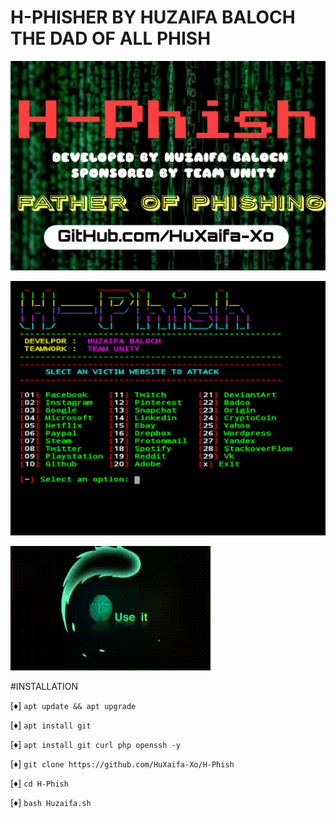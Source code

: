# H-PHISHER BY HUZAIFA BALOCH THE DAD OF ALL PHISH

![alt-text](https://github.com/HuXaifa-Xo/H-Phish/blob/Huzaifa/1600697757318.jpg)

![alt-text](https://github.com/HuXaifa-Xo/H-Phish/blob/Huzaifa/IMG_20200921_192326.jpg)

![alt-text](https://github.com/lovehacker404/Dragon404/blob/master/blackmafia5.gif)

#INSTALLATION

[♦] `apt update && apt upgrade`

[♦] `apt install git`

[♦] `apt install git curl php openssh -y`

[♦] `git clone https://github.com/HuXaifa-Xo/H-Phish`

[♦] `cd H-Phish`

[♦] `bash Huzaifa.sh`
